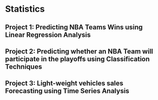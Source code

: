 # Statistics

## Project 1: Predicting NBA Teams Wins using Linear Regression Analysis

## Project 2: Predicting whether an NBA Team will participate in the playoffs using Classification Techniques

## Project 3: Light-weight vehicles sales Forecasting using Time Series Analysis
